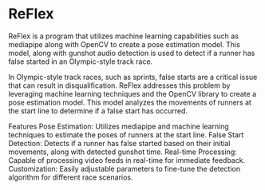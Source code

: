 # ReFlex
ReFlex is a program that utilizes machine learning capabilities such as mediapipe along with OpenCV to create a pose estimation model. This model, along with gunshot audio detection is used to detect if a runner has false started in an Olympic-style track race.

In Olympic-style track races, such as sprints, false starts are a critical issue that can result in disqualification. ReFlex addresses this problem by leveraging machine learning techniques and the OpenCV library to create a pose estimation model. This model analyzes the movements of runners at the start line to determine if a false start has occurred.

Features
Pose Estimation: Utilizes mediapipe and machine learning techniques to estimate the poses of runners at the start line.
False Start Detection: Detects if a runner has false started based on their initial movements, along with detected gunshot time.
Real-time Processing: Capable of processing video feeds in real-time for immediate feedback.
Customization: Easily adjustable parameters to fine-tune the detection algorithm for different race scenarios.
